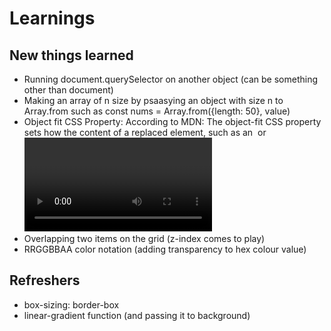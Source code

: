 # Learnings
## New things learned
* Running document.querySelector on another object (can be something other than document)
* Making an array of n size by psaasying an object with size n to Array.from such as
const nums = Array.from({length: 50}, value)
* Object fit CSS Property: According to MDN: The object-fit CSS property sets how the content of a replaced element, such as an <img> or <video>, should be resized to fit its container.
* Overlapping two items on the grid (z-index comes to play)
* RRGGBBAA color notation (adding transparency to hex colour value)
 

## Refreshers
* box-sizing: border-box
* linear-gradient function (and passing it to background)